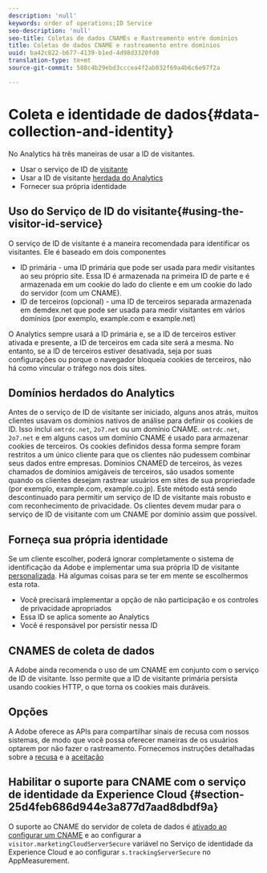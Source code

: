 ```yaml
---
description: 'null'
keywords: order of operations;ID Service
seo-description: 'null'
seo-title: Coletas de dados CNAMEs e Rastreamento entre domínios
title: Coletas de dados CNAME e rastreamento entre domínios
uuid: ba42c822-b677-4139-b1ed-4d98d3320fd0
translation-type: tm+mt
source-git-commit: 588c4b29ebd3cccea4f2ab032f69a4b6c6e97f2a

---
```



# Coleta e identidade de dados{#data-collection-and-identity}

No Analytics há três maneiras de usar a ID de visitantes.

- Usar o serviço de ID de [visitante](https://docs.adobe.com/content/help/en/id-service/using/home.md)
- Usar a ID de visitante [herdada do Analytics](https://docs.adobe.com/content/help/en/analytics/implementation/javascript-implementation/unique-visitors/visid-overview.md)
- Fornecer sua própria identidade

## Uso do Serviço de ID do visitante{#using-the-visitor-id-service}

O serviço de ID de visitante é a maneira recomendada para identificar os visitantes. Ele é baseado em dois componentes

- ID primária - uma ID primária que pode ser usada para medir visitantes ao seu próprio site. Essa ID é armazenada na primeira ID de parte e é armazenada em um cookie do lado do cliente e em um cookie do lado do servidor (com um CNAME).
- ID de terceiros (opcional) - uma ID de terceiros separada armazenada em demdex.net que pode ser usada para medir visitantes em vários domínios (por exemplo, example.com e example.net)

O Analytics sempre usará a ID primária e, se a ID de terceiros estiver ativada e presente, a ID de terceiros em cada site será a mesma. No entanto, se a ID de terceiros estiver desativada, seja por suas configurações ou porque o navegador bloqueia cookies de terceiros, não há como vincular o tráfego nos dois sites.

## Domínios herdados do Analytics

Antes de o serviço de ID de visitante ser iniciado, alguns anos atrás, muitos clientes usavam os domínios nativos de análise para definir os cookies de ID. Isso inclui `omtrdc.net`, `2o7.net` ou um domínio CNAME. `omtrdc.net`, `2o7.net` e em alguns casos um domínio CNAME é usado para armazenar cookies de terceiros. Os cookies definidos dessa forma sempre foram restritos a um único cliente para que os clientes não pudessem combinar seus dados entre empresas. Domínios CNAMED de terceiros, às vezes chamados de domínios amigáveis de terceiros, são usados somente quando os clientes desejam rastrear usuários em sites de sua propriedade (por exemplo, example.com, example.co.jp). Este método está sendo descontinuado para permitir um serviço de ID de visitante mais robusto e com reconhecimento de privacidade. Os clientes devem mudar para o serviço de ID de visitante com um CNAME por domínio assim que possível.

## Forneça sua própria identidade

Se um cliente escolher, poderá ignorar completamente o sistema de identificação da Adobe e implementar uma sua própria ID de visitante [personalizada](https://docs.adobe.com/content/help/en/analytics/implementation/javascript-implementation/unique-visitors/visid-custom.md). Há algumas coisas para se ter em mente se escolhermos esta rota.

- Você precisará implementar a opção de não participação e os controles de privacidade apropriados
- Essa ID se aplica somente ao Analytics
- Você é responsável por persistir nessa ID

## CNAMES de coleta de dados

A Adobe ainda recomenda o uso de um CNAME em conjunto com o serviço de ID de visitante. Isso permite que a ID de visitante primária persista usando cookies HTTP, o que torna os cookies mais duráveis.

## Opções

A Adobe oferece as APIs para compartilhar sinais de recusa com nossos sistemas, de modo que você possa oferecer maneiras de os usuários optarem por não fazer o rastreamento. Fornecemos instruções detalhadas sobre a [recusa](https://docs.adobe.com/content/help/en/analytics/implementation/javascript-implementation/data-collection/opt-out.md) e a [aceitação](https://docs.adobe.com/content/help/en/id-service/using/implementation-guides/opt-in-service/optin-overview.md)

## Habilitar o suporte para CNAME com o serviço de identidade da Experience Cloud {#section-25d4feb686d944e3a877d7aad8dbdf9a}

O suporte ao CNAME do servidor de coleta de dados é [ativado ao configurar um CNAME](https://docs.adobe.com/content/help/en/core-services/interface/ec-cookies/cookies-first-party.md) e ao configurar a `visitor.marketingCloudServerSecure` variável no Serviço de identidade da Experience Cloud e ao configurar `s.trackingServerSecure` no AppMeasurement.
